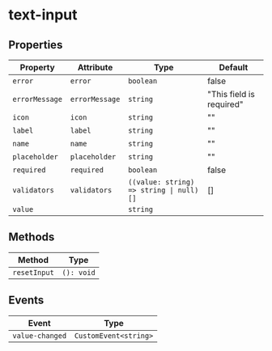 # text-input

## Properties

| Property       | Attribute      | Type                                    | Default                  |
|----------------|----------------|-----------------------------------------|--------------------------|
| `error`        | `error`        | `boolean`                               | false                    |
| `errorMessage` | `errorMessage` | `string`                                | "This field is required" |
| `icon`         | `icon`         | `string`                                | ""                       |
| `label`        | `label`        | `string`                                | ""                       |
| `name`         | `name`         | `string`                                | ""                       |
| `placeholder`  | `placeholder`  | `string`                                | ""                       |
| `required`     | `required`     | `boolean`                               | false                    |
| `validators`   | `validators`   | `((value: string) => string \| null)[]` | []                       |
| `value`        |                | `string`                                |                          |

## Methods

| Method       | Type       |
|--------------|------------|
| `resetInput` | `(): void` |

## Events

| Event           | Type                  |
|-----------------|-----------------------|
| `value-changed` | `CustomEvent<string>` |
